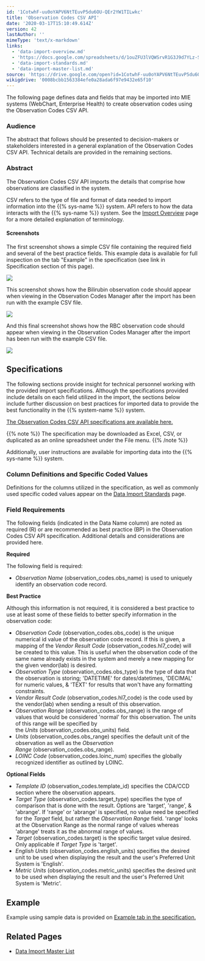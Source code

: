 ```yaml
---
id: '1CotwhF-uu0oYAPV6NtTEuvP5du6OU-QEr2YW1TILwkc'
title: 'Observation Codes CSV API'
date: '2020-03-17T15:10:49.614Z'
version: 42
lastAuthor: ''
mimeType: 'text/x-markdown'
links:
  - 'data-import-overview.md'
  - 'https://docs.google.com/spreadsheets/d/1ouZFU3lVQWSrvR1G3J9d7YLz-S3S0whUEEC_bIOrIHY/edit'
  - 'data-import-standards.md'
  - 'data-import-master-list.md'
source: 'https://drive.google.com/open?id=1CotwhF-uu0oYAPV6NtTEuvP5du6OU-QEr2YW1TILwkc'
wikigdrive: '0008bcbb1563384efe0a28ada6f97e9432e65f10'
---
```

The following page defines data and fields that may be imported into MIE systems (WebChart, Enterprise Health) to create observation codes using the Observation Codes CSV API.

### Audience

The abstract that follows should be presented to decision-makers or stakeholders interested in a general explanation of the Observation Codes CSV API. Technical details are provided in the remaining sections.

### Abstract

The Observation Codes CSV API imports the details that comprise how observations are classified in the system.

CSV refers to the type of file and format of data needed to import information into the {{% sys-name %}} system. API refers to how the data interacts with the {{% sys-name %}} system. See the [Import Overview](data-import-overview.md) page for a more detailed explanation of terminology.

#### Screenshots

The first screenshot shows a simple CSV file containing the required field and several of the best practice fields. This example data is available for full inspection on the tab "Example" in the specification (see link in Specification section of this page).

![](../observation-codes-csv-api.assets/cef09692e03cb03054ab91c1411c2470.png)

This screenshot shows how the Bilirubin observation code should appear when viewing in the Observation Codes Manager after the import has been run with the example CSV file.

![](../observation-codes-csv-api.assets/84d12580bd892a66c650da0c83b9b56a.png)

And this final screenshot shows how the RBC observation code should appear when viewing in the Observation Codes Manager after the import has been run with the example CSV file.

![](../observation-codes-csv-api.assets/ae6a07dce32ff15f74570760117ea338.png)

## Specifications

The following sections provide insight for technical personnel working with the provided import specifications. Although the specifications provided include details on each field utilized in the import, the sections below include further discussion on best practices for imported data to provide the best functionality in the {{% system-name %}} system.

[The Observation Codes CSV API specifications are available here.](https://docs.google.com/spreadsheets/d/1ouZFU3lVQWSrvR1G3J9d7YLz-S3S0whUEEC_bIOrIHY/edit#gid=0)

{{% note %}}
The specification may be downloaded as Excel, CSV, or duplicated as an online spreadsheet under the File menu.
{{% /note %}}

Additionally, user instructions are available for importing data into the {{% sys-name %}} system.

### Column Definitions and Specific Coded Values

Definitions for the columns utilized in the specification, as well as commonly used specific coded values appear on the [Data Import Standards](data-import-standards.md) page.

### Field Requirements

The following fields (indicated in the Data Name column) are noted as required (R) or are recommended as best practice (BP) in the Observation Codes CSV API specification. Additional details and considerations are provided here.

**Required**

The following field is required:

* <em>Observation Name</em> (observation_codes.obs_name) is used to uniquely identify an observation code record.

**Best Practice**

Although this information is not required, it is considered a best practice to use at least some of these fields to better specify information in the observation code:

* <em>Observation Code</em> (observation_codes.obs_code) is the unique numerical id value of the observation code record. If this is given, a mapping of the <em>Vendor Result Code</em> (observation_codes.hl7_code) will be created to this value. This is useful when the observation code of the same name already exists in the system and merely a new mapping for the given vendor(lab) is desired.
* <em>Observation Type</em> (observation_codes.obs_type) is the type of data that the observation is storing; 'DATETIME' for dates/datetimes, 'DECIMAL' for numeric values, & 'TEXT' for results that won't have any formatting constraints.
* <em>Vendor Result Code</em> (observation_codes.hl7_code) is the code used by the vendor(lab) when sending a result of this observation.
* <em>Observation Range</em> (observation_codes.obs_range) is the range of values that would be considered 'normal' for this observation. The units of this range will be specified by the <em>Units</em> (observation_codes.obs_units) field.
* <em>Units</em> (observation_codes.obs_range) specifies the default unit of the observation as well as the <em>Observation Range</em> (observation_codes.obs_range).
* <em>LOINC Code</em> (observation_codes.loinc_num) specifies the globally recognized identifier as outlined by LOINC.

**Optional Fields**

* <em>Template ID</em> (observation_codes.template_id) specifies the CDA/CCD section where the observation appears.
* <em>Target Type</em> (observation_codes.target_type) specifies the type of comparison that is done with the result. Options are 'target', 'range', & 'abrange'. If 'range' or 'abrange' is specified, no value need be specified for the <em>Target</em> field, but rather the <em>Observation Range</em> field. 'range' looks at the Observation Range as the normal range of values whereas 'abrange' treats it as the abnormal range of values.
* <em>Target</em> (observation_codes.target) is the specific target value desired. Only applicable if <em>Target Type</em> is 'target'.
* <em>English Units</em> (observation_codes.english_units) specifies the desired unit to be used when displaying the result and the user's Preferred Unit System is 'English'.
* <em>Metric Units</em> (observation_codes.metric_units) specifies the desired unit to be used when displaying the result and the user's Preferred Unit System is 'Metric'.

## Example

Example using sample data is provided on [Example tab in the specification.](https://docs.google.com/spreadsheets/d/1ouZFU3lVQWSrvR1G3J9d7YLz-S3S0whUEEC_bIOrIHY/edit#gid=0)

## Related Pages

* [Data Import Master List](data-import-master-list.md)
